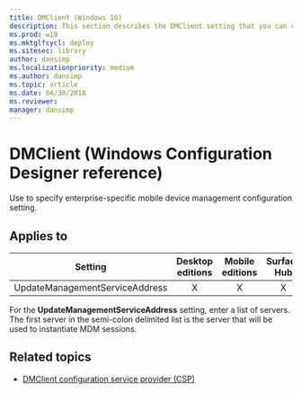 ```yaml
---
title: DMClient (Windows 10)
description: This section describes the DMClient setting that you can configure in provisioning packages for Windows 10 using Windows Configuration Designer.
ms.prod: w10
ms.mktglfcycl: deploy
ms.sitesec: library
author: dansimp
ms.localizationpriority: medium
ms.author: dansimp
ms.topic: article
ms.date: 04/30/2018
ms.reviewer:
manager: dansimp
---
```


# DMClient (Windows Configuration Designer reference)

Use to specify enterprise-specific mobile device management configuration setting.

## Applies to

| Setting   | Desktop editions | Mobile editions | Surface Hub | HoloLens | IoT Core |
| --- | :---: | :---: | :---: | :---: | :---: |
| UpdateManagementServiceAddress | X  | X | X |  | X |

For the **UpdateManagementServiceAddress** setting, enter a list of servers. The first server in the semi-colon delimited list is the server that will be used to instantiate MDM sessions.

## Related topics

- [DMClient configuration service provider (CSP)](https://msdn.microsoft.com/windows/hardware/commercialize/customize/mdm/dmclient-csp)
